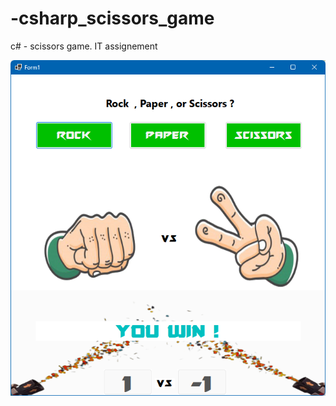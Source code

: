 # -csharp_scissors_game
c# - scissors game. IT assignement

<img title="a title" alt="Alt text" src="./image/UI.png">
